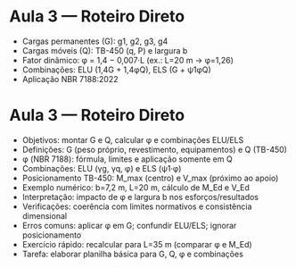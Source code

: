 # Aula 3 — Roteiro Direto

- Cargas permanentes (G): g1, g2, g3, g4
- Cargas móveis (Q): TB-450 (q, P) e largura b
- Fator dinâmico: φ = 1,4 − 0,007·L (ex.: L=20 m → φ=1,26)
- Combinações: ELU (1,4G + 1,4φQ), ELS (G + ψ1φQ)
- Aplicação NBR 7188:2022
# Aula 3 — Roteiro Direto

- Objetivos: montar G e Q, calcular φ e combinações ELU/ELS
- Definições: G (peso próprio, revestimento, equipamentos) e Q (TB-450)
- φ (NBR 7188): fórmula, limites e aplicação somente em Q
- Combinações: ELU (γg, γq, φ) e ELS (ψ1·φ)
- Posicionamento TB-450: M_max (centro) e V_max (próximo ao apoio)
- Exemplo numérico: b=7,2 m, L=20 m, cálculo de M_Ed e V_Ed
- Interpretação: impacto de φ e largura b nos esforços/resultados
- Verificações: coerência com limites normativos e consistência dimensional
- Erros comuns: aplicar φ em G; confundir ELU/ELS; ignorar posicionamento
- Exercício rápido: recalcular para L=35 m (comparar φ e M_Ed)
- Tarefa: elaborar planilha básica para G, Q, φ e combinações
